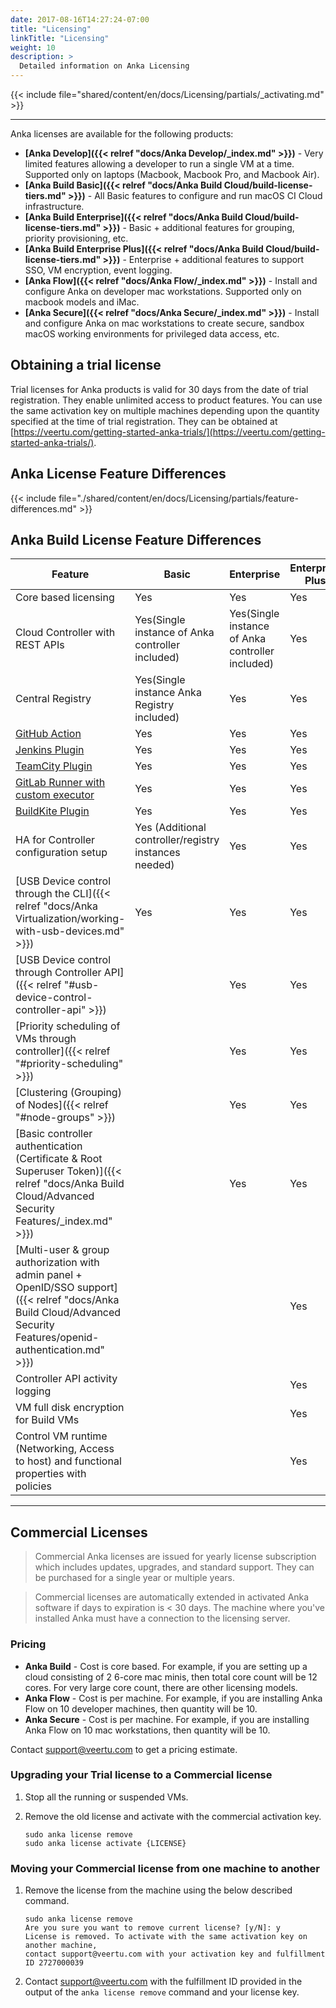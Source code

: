 ```yaml
---
date: 2017-08-16T14:27:24-07:00
title: "Licensing"
linkTitle: "Licensing"
weight: 10
description: >
  Detailed information on Anka Licensing
---
```


{{< include file="shared/content/en/docs/Licensing/partials/_activating.md" >}}

---

Anka licenses are available for the following products:

+ **[Anka Develop]({{< relref "docs/Anka Develop/_index.md" >}})** - Very limited features allowing a developer to run a single VM at a time. Supported only on laptops (Macbook, Macbook Pro, and Macbook Air).
+ **[Anka Build Basic]({{< relref "docs/Anka Build Cloud/build-license-tiers.md" >}})** - All Basic features to configure and run macOS CI Cloud infrastructure.
+ **[Anka Build Enterprise]({{< relref "docs/Anka Build Cloud/build-license-tiers.md" >}})** - Basic + additional features for grouping, priority provisioning, etc.
+ **[Anka Build Enterprise Plus]({{< relref "docs/Anka Build Cloud/build-license-tiers.md" >}})** - Enterprise + additional features to support SSO, VM encryption, event logging.
+ **[Anka Flow]({{< relref "docs/Anka Flow/_index.md" >}})** - Install and configure Anka on developer mac workstations. Supported only on macbook models and iMac.
+ **[Anka Secure]({{< relref "docs/Anka Secure/_index.md" >}})** - Install and configure Anka on mac workstations to create secure, sandbox macOS working environments for privileged data access, etc.

## Obtaining a trial license

Trial licenses for Anka products is valid for 30 days from the date of trial registration. They enable unlimited access to product features. You can use the same activation key on multiple machines depending upon the quantity specified at the time of trial registration. They can be obtained at [https://veertu.com/getting-started-anka-trials/](https://veertu.com/getting-started-anka-trials/).

## Anka License Feature Differences

{{< include file="./shared/content/en/docs/Licensing/partials/feature-differences.md" >}}

## Anka Build License Feature Differences

**Feature** | **Basic** | **Enterprise** | **Enterprise Plus**
--- | --- | --- |  ---
Core based licensing | Yes | Yes | Yes
Cloud Controller with REST APIs | Yes(Single instance of Anka controller included) | Yes(Single instance of Anka controller included) | Yes
Central Registry | Yes(Single instance Anka Registry included) | Yes | Yes
[GitHub Action](https://github.com/marketplace/actions/anka-vm-github-action) | Yes | Yes | Yes
[Jenkins Plugin](https://plugins.jenkins.io/anka-build/) | Yes | Yes | Yes
[TeamCity Plugin](https://plugins.jetbrains.com/plugin/10733-anka-build-cloud) | Yes | Yes | Yes
[GitLab Runner with custom executor](https://github.com/veertuinc/gitlab-runner) | Yes | Yes | Yes
[BuildKite Plugin](https://github.com/veertuinc/anka-buildkite-plugin) | Yes | Yes | Yes
HA for Controller configuration setup | Yes (Additional controller/registry instances needed) | Yes | Yes
[USB Device control through the CLI]({{< relref "docs/Anka Virtualization/working-with-usb-devices.md" >}}) |  Yes  | Yes | Yes
[USB Device control through Controller API]({{< relref "#usb-device-control-controller-api" >}}) |    | Yes | Yes
[Priority scheduling of VMs through controller]({{< relref "#priority-scheduling" >}}) |    | Yes | Yes
[Clustering (Grouping) of Nodes]({{< relref "#node-groups" >}}) |    | Yes | Yes 
[Basic controller authentication (Certificate & Root Superuser Token)]({{< relref "docs/Anka Build Cloud/Advanced Security Features/_index.md" >}}) |    | Yes | Yes
[Multi-user & group authorization with admin panel + OpenID/SSO support]({{< relref "docs/Anka Build Cloud/Advanced Security Features/openid-authentication.md" >}}) |    |    | Yes
Controller API activity logging |    |    | Yes
VM full disk encryption for Build VMs |    |    | Yes
Control VM runtime (Networking, Access to host) and functional properties with policies |    |    | Yes

---

## Commercial Licenses

> Commercial Anka licenses are issued for yearly license subscription which includes updates, upgrades, and standard support. They can be purchased for a single year or multiple years.

> Commercial licenses are automatically extended in activated Anka software if days to expiration is < 30 days. The machine where you've installed Anka must have a connection to the licensing server.

### Pricing

+ **Anka Build** - Cost is core based. For example, if you are setting up a cloud consisting of 2 6-core mac minis, then total core count will be 12 cores. For very large core count, there are other licensing models.
+ **Anka Flow** - Cost is per machine. For example, if you are installing Anka Flow on 10 developer machines, then quantity will be 10.
+ **Anka Secure** - Cost is per machine. For example, if you are installing Anka Flow on 10 mac workstations, then quantity will be 10.

Contact [support@veertu.com](mailto:support@veertu.com) to get a pricing estimate.  

### Upgrading your Trial license to a Commercial license

1. Stop all the running or suspended VMs. 
2. Remove the old license and activate with the commercial activation key.

    ```shell
    sudo anka license remove
    sudo anka license activate {LICENSE}
    ```

### Moving your Commercial license from one machine to another

1. Remove the license from the machine using the below described command.

    ```shell
    sudo anka license remove
    Are you sure you want to remove current license? [y/N]: y
    License is removed. To activate with the same activation key on another machine,
    contact support@veertu.com with your activation key and fulfillment ID 2727000039
    ```

2. Contact [support@veertu.com](mailto:support@veertu.com) with the fulfillment ID provided in the output of the `anka license remove` command and your license key.




